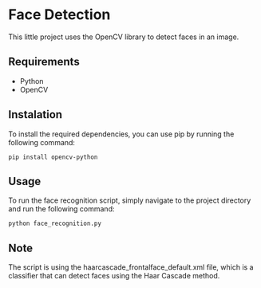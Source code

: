 # Face Detection

This little project uses the OpenCV library to detect faces in an image.

## Requirements

- Python
- OpenCV

## Instalation

To install the required dependencies, you can use pip by running the following command:

`pip install opencv-python`

## Usage

To run the face recognition script, simply navigate to the project directory and run the following command:

`python face_recognition.py`

## Note

The script is using the haarcascade_frontalface_default.xml file, which is a classifier that can detect faces using the Haar Cascade method.

